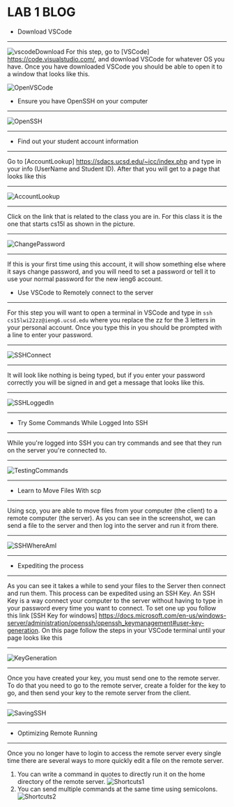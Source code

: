 # LAB 1 BLOG
* Download VSCode 

___

![vscodeDownload](vscodeDownload.PNG)
    For this step, go to [VSCode] https://code.visualstudio.com/, and download VSCode for whatever OS you have.
    Once you have downloaded VSCode you should be able to open it to a window that looks like this. 

![OpenVSCode](OpenVSCode.PNG)

* Ensure you have OpenSSH on your computer

___


![OpenSSH](OpenSSH.PNG)

___

* Find out your student account information

___

Go to [AccountLookup] https://sdacs.ucsd.edu/~icc/index.php and type in your info (UserName and Student ID). 
After that you will get to a page that looks like this

___

![AccountLookup](AccountLookup.PNG)


___

Click on the link that is related to the class you are in. For this class it is the one that starts cs15l as shown in the picture. 

___ 

![ChangePassword](ChangePassword.PNG)

___

If this is your first time using this account, it will show something else where it says change password, and you will need to set a password or tell it to use your normal password for the new ieng6 account.

* Use VSCode to Remotely connect to the server

___
For this step you will want to open a terminal in VSCode and type in `ssh cs15lwi22zz@ieng6.ucsd.edu` where you replace the zz for the 3 letters in your personal account. Once you type this in you should be prompted with a line to enter your password.

___

![SSHConnect](SSHConnect.PNG)

___
It will look like nothing is being typed, but if you enter your password correctly you will be signed in and get a message that looks like this.

___
![SSHLoggedIn](SSHLoggedIn.PNG)

___

* Try Some Commands While Logged Into SSH

___
While you're logged into SSH you can try commands and see that they run on the server you're connected to.

___
![TestingCommands](TestingCommands.PNG)

___
* Learn to Move Files With scp

___
Using scp, you are able to move files from your computer (the client) to a remote computer (the server). As you can see in the screenshot, we can send a file to the server and then log into the server and run it from there. 

___
![SSHWhereAmI](SSHWhereAmI.PNG)

___
* Expediting the process

___
As you can see it takes a while to send your files to the Server then connect and run them. This process can be expedited using an SSH Key. An SSH Key is a way connect your computer to the server without having to type in your password every time you want to connect. To set one up you follow this link [SSH Key for windows] https://docs.microsoft.com/en-us/windows-server/administration/openssh/openssh_keymanagement#user-key-generation.
On this page follow the steps in your VSCode terminal until your page looks like this 

___
![KeyGeneration](KeyGeneration.PNG)

___

Once you have created your key, you must send one to the remote server. To do that you need to go to the remote server, create a folder for the key to go, and then send your key to the remote server from the client. 

___
![SavingSSH](SavingSSH.PNG)

___
* Optimizing Remote Running

___
Once you no longer have to login to access the remote server every single time there are several ways to more quickly edit a file on the remote server. 
1. You can write a command in quotes to directly run it on the home directory of the remote server. ![Shortcuts1](Shortcuts1.PNG)
2. You can send multiple commands at the same time using semicolons. ![Shortcuts2](Shortcuts2.PNG)


